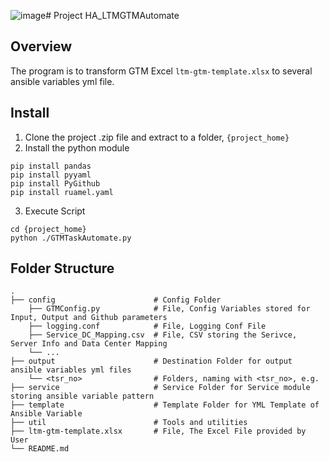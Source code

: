 ![image](https://github.com/igslxylon/HA_F5_GTMLTM_Automate/assets/68359513/5599b176-6dbc-4838-b8e7-d4486b6efb44)# Project HA_LTMGTMAutomate
## Overview
The program is to transform GTM Excel `ltm-gtm-template.xlsx` to several ansible variables yml file.
## Install
1. Clone the project .zip file and extract to a folder, `{project_home}`
2. Install the python module
```
pip install pandas
pip install pyyaml
pip install PyGithub
pip install ruamel.yaml
```
3. Execute Script
```
cd {project_home}
python ./GTMTaskAutomate.py
```
## Folder Structure
```
.
├── config                      # Config Folder
    ├── GTMConfig.py            # File, Config Variables stored for Input, Output and Github parameters
    ├── logging.conf            # File, Logging Conf File
    ├── Service_DC_Mapping.csv  # File, CSV storing the Serivce, Server Info and Data Center Mapping
    └── ...
├── output                      # Destination Folder for output ansible variables yml files
    └── <tsr_no>                # Folders, naming with <tsr_no>, e.g. 
├── service                     # Service Folder for Service module storing ansible variable pattern
├── template                    # Template Folder for YML Template of Ansible Variable
├── util                        # Tools and utilities
├── ltm-gtm-template.xlsx       # File, The Excel File provided by User
└── README.md
```

